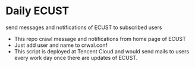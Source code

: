 # Daily ECUST
send messages and notifications of ECUST to subscribed users

- This repo crawl message and notifications from home page of ECUST
- Just add user and name to crwal.conf
- This script is deployed at Tencent Cloud and would send mails to users every work day once there are updates of ECUST.
